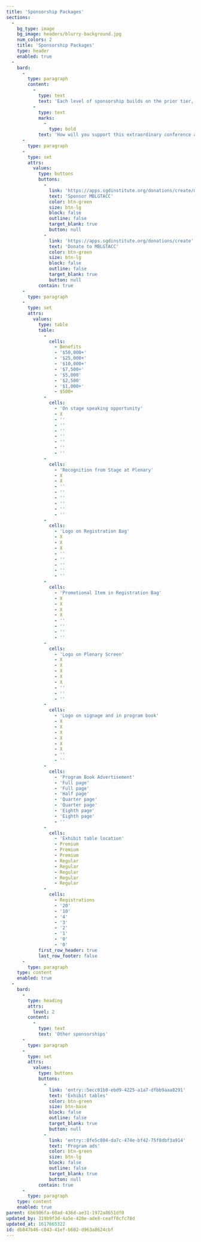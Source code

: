 ```yaml
---
title: 'Sponsorship Packages'
sections:
  -
    bg_type: image
    bg_image: headers/blurry-background.jpg
    num_colors: 2
    title: 'Sponsorship Packages'
    type: header
    enabled: true
  -
    bard:
      -
        type: paragraph
        content:
          -
            type: text
            text: 'Each level of sponsorship builds on the prior tier, and sponsorships of $2,500 or more receive complimentary ad space to show our appreciation and help place your ad in front of 2,000+ attendees. Your support makes a difference in the lives of thousands of LGBTQIA+ college students in the Midwest. '
          -
            type: text
            marks:
              -
                type: bold
            text: 'How will you support this extraordinary conference and its attendees?'
      -
        type: paragraph
      -
        type: set
        attrs:
          values:
            type: buttons
            buttons:
              -
                link: 'https://apps.sgdinstitute.org/donations/create/mblgtacc-2021'
                text: 'Sponsor MBLGTACC'
                color: btn-green
                size: btn-lg
                block: false
                outline: false
                target_blank: true
                button: null
              -
                link: 'https://apps.sgdinstitute.org/donations/create'
                text: 'Donate to MBLGTACC'
                color: btn-green
                size: btn-lg
                block: false
                outline: false
                target_blank: true
                button: null
            contain: true
      -
        type: paragraph
      -
        type: set
        attrs:
          values:
            type: table
            table:
              -
                cells:
                  - Benefits
                  - '$50,000+'
                  - '$25,000+'
                  - '$10,000+'
                  - '$7,500+'
                  - '$5,000'
                  - '$2,500'
                  - '$1,000+'
                  - $500+
              -
                cells:
                  - 'On stage speaking opportunity'
                  - X
                  - ''
                  - ''
                  - ''
                  - ''
                  - ''
                  - ''
                  - ''
              -
                cells:
                  - 'Recognition from Stage at Plenary'
                  - X
                  - X
                  - ''
                  - ''
                  - ''
                  - ''
                  - ''
                  - ''
              -
                cells:
                  - 'Logo on Registration Bag'
                  - X
                  - X
                  - X
                  - ''
                  - ''
                  - ''
                  - ''
                  - ''
              -
                cells:
                  - 'Promotional Item in Registration Bag'
                  - X
                  - X
                  - X
                  - X
                  - ''
                  - ''
                  - ''
                  - ''
              -
                cells:
                  - 'Logo on Plenary Screen'
                  - X
                  - X
                  - X
                  - X
                  - X
                  - ''
                  - ''
                  - ''
              -
                cells:
                  - 'Logo on signage and in program book'
                  - X
                  - X
                  - X
                  - X
                  - X
                  - X
                  - ''
                  - ''
              -
                cells:
                  - 'Program Book Advertisement'
                  - 'Full page'
                  - 'Full page'
                  - 'Half page'
                  - 'Quarter page'
                  - 'Quarter page'
                  - 'Eighth page'
                  - 'Eighth page'
                  - ''
              -
                cells:
                  - 'Exhibit table location'
                  - Premium
                  - Premium
                  - Premium
                  - Regular
                  - Regular
                  - Regular
                  - Regular
                  - Regular
              -
                cells:
                  - Registrations
                  - '20'
                  - '10'
                  - '4'
                  - '3'
                  - '2'
                  - '1'
                  - '0'
                  - '0'
            first_row_header: true
            last_row_footer: false
      -
        type: paragraph
    type: content
    enabled: true
  -
    bard:
      -
        type: heading
        attrs:
          level: 2
        content:
          -
            type: text
            text: 'Other sponsorships'
      -
        type: paragraph
      -
        type: set
        attrs:
          values:
            type: buttons
            buttons:
              -
                link: 'entry::5ecc01b0-ebd9-4225-a1a7-dfbb9aaa8291'
                text: 'Exhibit tables'
                color: btn-green
                size: btn-base
                block: false
                outline: false
                target_blank: true
                button: null
              -
                link: 'entry::8fe5c804-da7c-474e-bf42-75f8dbf3a914'
                text: 'Program ads'
                color: btn-green
                size: btn-lg
                block: false
                outline: false
                target_blank: true
                button: null
            contain: true
      -
        type: paragraph
    type: content
    enabled: true
parent: 6b6906fa-60ad-436d-ae31-1972a8651df0
updated_by: 319b9f3d-4a5e-420e-ade8-ceaff8cfc78d
updated_at: 1617665322
id: db847b46-c043-41ef-b602-d963a8624cbf
---
```

